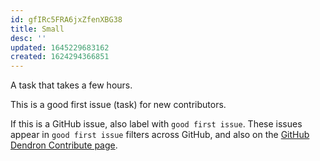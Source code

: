 ```yaml
---
id: gfIRc5FRA6jxZfenXBG38
title: Small
desc: ''
updated: 1645229683162
created: 1624294366851
---
```


A task that takes a few hours. 

This is a good first issue (task) for new contributors.

If this is a GitHub issue, also label with `good first issue`. These issues appear in `good first issue` filters across GitHub, and also on the [GitHub Dendron Contribute page](https://github.com/dendronhq/dendron/contribute).
